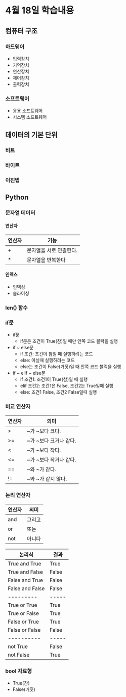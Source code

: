 # 4월 18일 학습내용
## 컴퓨터 구조
### 하드웨어
- 입력장치
- 기억장치
- 연산장치
- 제어장치
- 출력장치
### 소프트웨어
- 응용 소프트웨어
- 시스템 소프트웨어
## 데이터의 기본 단위
### 비트
### 바이트
### 이진법
## Python
### 문자열 데이터
#### 연산자
연산자  |  기능
--------|----
\+ | 문자열을 서로 연결한다.
\* | 문자열을 반복한다
#### 인덱스
- 인덱싱
- 슬라이싱
### len() 함수
### if문
- if문
  - if문은 조건이 True(참)일 때만 안쪽 코드 블럭을 실행
- if ~ else문
  - if 조건: 조건이 참일 때 실행하려는 코드
  - else: 아닐때 실행하려는 코드
  - else는 조건이 False(거짓)일 때 안쪽 코드 블럭을 실행
- if ~ elif ~ else문
  - if 조건1: 조건1이 True(참)일 때 실행
  - elif 조건2: 조건1은 False, 조건2는 True일때 실행
  - else: 조건1 False, 조건2 False일때 실행
### 비교 연산자
연산자  |  의미
--------|------
\> | ~가 ~보다 크다.
\>= | ~가 ~보다 크거나 같다.
\< | ~가 ~보다 작다.
\<= | ~가 ~보다 작거나 같다.
\== | ~와 ~가 같다.
\!= | ~와 ~가 같지 않다.
### 논리 연산자
연산자  |  의미
--------|------
and | 그리고
or | 또는
not | 아니다

논리식 | 결과
--------|-----
True and True | True
True and False | False
False and True | False
False and False | False
---------|-----
True or True | True
True or False | True
False or True | True
False or False | False
----------|-----
not True | False
not False | True
### bool 자료형
- True(참)
- False(거짓)
